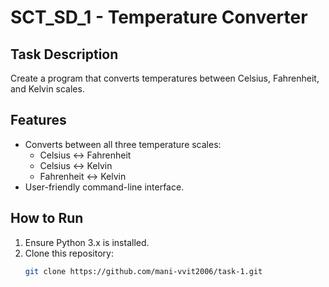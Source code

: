 # SCT_SD_1 - Temperature Converter

## Task Description
Create a program that converts temperatures between Celsius, Fahrenheit, and Kelvin scales.

## Features
- Converts between all three temperature scales:
  - Celsius ↔ Fahrenheit
  - Celsius ↔ Kelvin
  - Fahrenheit ↔ Kelvin
- User-friendly command-line interface.

## How to Run
1. Ensure Python 3.x is installed.
2. Clone this repository:
   ```bash
   git clone https://github.com/mani-vvit2006/task-1.git
